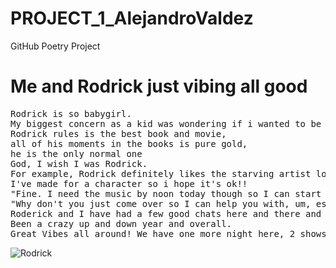 # PROJECT_1_AlejandroValdez
GitHub Poetry Project
<!DOCTYPE html>
<html>
<head>
<link rel="stylesheet" href="mystyle.css">
</head>
<body>

<h1>Me and Rodrick just vibing all good</h1>
<pre>Rodrick is so babygirl.                                                                                                                                              
My biggest concern as a kid was wondering if i wanted to be Rodrick or be with him.                                                                                                                                  Fine, I'll do it myself. 
Rodrick rules is the best book and movie,
all of his moments in the books is pure gold,
he is the only normal one
God, I wish I was Rodrick. 
For example, Rodrick definitely likes the starving artist look and the grungy feel of rock and how it was so abrasive when it first came out.
I've made for a character so i hope it's ok!! 
"Fine. I need the music by noon today though so I can start on it"
"Why don't you just come over so I can help you with, um, establishing a vibe?
Roderick and I have had a few good chats here and there and he has all good vibes to you all.
Been a crazy up and down year and overall.
Great Vibes all around! We have one more night here, 2 shows. Come hang out!</pre>

<img src="Rodrick.jpg" alt="Rodrick">

</body>
</html>

